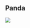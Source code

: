 ## Panda

![](https://media.istockphoto.com/id/1221133425/nl/foto/de-reuze-panda-draagt-het-eten-van-bamboe.jpg?s=612x612&w=is&k=20&c=KEH3D5yZ4lt-0KzUQiypcIdRAYCYYaKfCrqluH2HgR8=)
